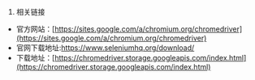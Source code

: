 1. 相关链接

* 官方网站：[https://sites.google.com/a/chromium.org/chromedriver](https://sites.google.com/a/chromium.org/chromedriver)
* 官网下载地址:https://www.seleniumhq.org/download/
* 下载地址：[https://chromedriver.storage.googleapis.com/index.html](https://chromedriver.storage.googleapis.com/index.html)



